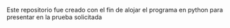 Este repositorio fue creado con el fin de alojar el programa en python para presentar en la prueba solicitada
